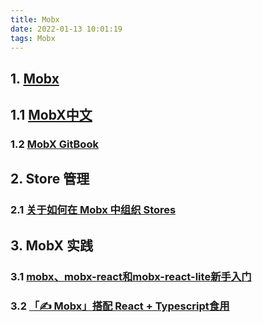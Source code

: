 ```yaml
---
title: Mobx
date: 2022-01-13 10:01:19
tags: Mobx
---
```


## 1. [Mobx](https://mobx.js.org/configuration.html#enforceactions)

## 1.1 [MobX中文](https://www.mobxjs.com/)

### 1.2 [MobX GitBook](https://cn.mobx.js.org/)

## 2. Store 管理

### 2.1 [关于如何在 Mobx 中组织 Stores](https://cloud.tencent.com/developer/article/1834869)

## 3. MobX 实践

### 3.1 [mobx、mobx-react和mobx-react-lite新手入门](https://juejin.cn/post/6945720333026459656#heading-11)

### 3.2 [「✍ Mobx」搭配 React + Typescript食用](https://juejin.cn/post/6959866447157788708#heading-6)

